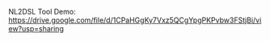 NL2DSL Tool Demo: https://drive.google.com/file/d/1CPaHGgKy7Vxz5QCgYpgPKPvbw3FStjBi/view?usp=sharing
